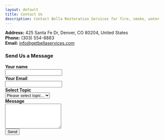 ```yaml
---
layout: default
title: Contact Us
description: Contact Bella Restoration Services for fire, smoke, water, and mold damage restoration.
---
```


<div class="section">
    <div class="container">
        <div class="row">
            <div class="col-sm-7">
                <!-- Map -->
                <div id="contact-us-map" class="leaflet-container leaflet-fade-anim" tabindex="0" style="position: relative;">
                    <div class="leaflet-map-pane">
                        <!-- Map content will be handled by JavaScript -->
                    </div>
                </div>
                <!-- End Map -->
                <!-- Contact Info -->
                <p class="contact-us-details">
                    <b>Address:</b> 425 Santa Fe Dr, Denver, CO 80204, United States<br>
                    <b>Phone:</b> (303) 554-8883<br>
                    <b>Email:</b> <a href="mailto:info@getbellaservices.com">info@getbellaservices.com</a>
                </p>
                <!-- End Contact Info -->
            </div>
            <div class="col-sm-5">
                <!-- Contact Form -->
                <h3>Send Us a Message</h3>
                <div class="contact-form-wrapper">
                    <form class="form-horizontal" role="form" method="post">
                        <div class="form-group">
                            <label for="Name" class="col-sm-3 control-label"><b>Your name</b></label>
                            <div class="col-sm-9">
                                <input class="form-control" id="Name" name="Name" type="text" placeholder="">
                            </div>
                        </div>
                        <div class="form-group">
                            <label for="contact-email" class="col-sm-3 control-label"><b>Your Email</b></label>
                            <div class="col-sm-9">
                                <input class="form-control" id="contact-email" name="Email" type="text" placeholder="">
                            </div>
                        </div>
                        <div class="form-group">
                            <label for="contact-message" class="col-sm-3 control-label"><b>Select Topic</b></label>
                            <div class="col-sm-9">
                                <select class="form-control" name="Topic" id="prependedInput">
                                    <option>Please select topic...</option>
                                    <option>General</option>
                                    <option>Services</option>
                                    <option>Orders</option>
                                </select>
                            </div>
                        </div>
                        <div class="form-group">
                            <label for="contact-message" class="col-sm-3 control-label"><b>Message</b></label>
                            <div class="col-sm-9">
                                <textarea class="form-control" rows="5" name="Message" id="contact-message"></textarea>
                            </div>
                        </div>                        
                        <div class="form-group">
                            <div class="col-sm-12">
                                <button type="submit" class="btn pull-right">Send</button>
                            </div>
                        </div>
                    </form>
                </div>
                <!-- End Contact Info -->
            </div>
        </div>
    </div>
</div> 